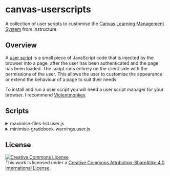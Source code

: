 # canvas-userscripts

A collection of user scripts to customise the [Canvas Learning Management System](https://www.instructure.com/canvas) from Instructure.

## Overview

A [user script](https://en.wikipedia.org/wiki/Userscript) is a small piece of JavaScript code that is injected by the browser into a page, after the user has been authenticated and the page has been loaded. The script runs entirely on the client side with the permissions of the user. This allows the user to customise the appearance or extend the behaviour of a page to suit their needs.

To install and run a user script you will need a user script manager for your browser. I recommend [Violentmonkey](https://violentmonkey.github.io/).

## Scripts

<details>
<summary>maximise-files-list.user.js</summary>
The default file list view is narrow, often making it impossible to see the full name of a file. This user script extends the width of the files list view to fill the width of the browser frame.
</details>

<details>
<summary>minimise-gradebook-warnings.user.js</summary>
Warnings displayed above the gradebook consume too much vertical screen real estate. This user script minimises warning banners to maximise space for the gradebook.
</details>

## License

[![Creative Commons License](https://i.creativecommons.org/l/by-sa/4.0/80x15.png)](http://creativecommons.org/licenses/by-sa/4.0/)<br />This work is licensed under a [Creative Commons Attribution-ShareAlike 4.0 International License](http://creativecommons.org/licenses/by-sa/4.0/).
